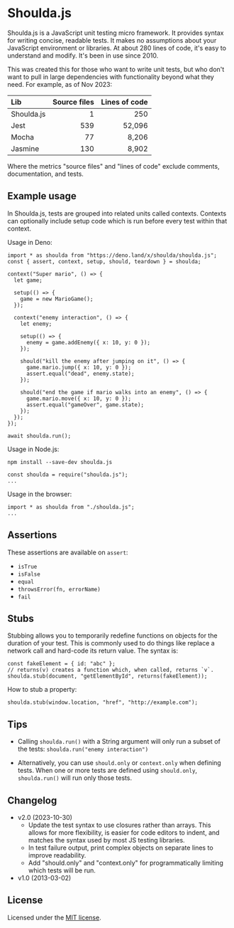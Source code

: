 Shoulda.js
==========
Shoulda.js is a JavaScript unit testing micro framework. It provides syntax for writing concise,
readable tests. It makes no assumptions about your JavaScript environment or libraries. At about 280
lines of code, it's easy to understand and modify. It's been in use since 2010.

This was created this for those who want to write unit tests, but who don't want to pull in large
dependencies with functionality beyond what they need. For example, as of Nov 2023:

| Lib        | Source files | Lines of code |
| :--------- | -----------: | ------------: |
| Shoulda.js | 1            | 250           |
| Jest       | 539          | 52,096        |
| Mocha      | 77           | 8,206         |
| Jasmine    | 130          | 8,902         |

Where the metrics "source files" and "lines of code" exclude comments, documentation, and tests.

Example usage
-------------
In Shoulda.js, tests are grouped into related units called contexts. Contexts can optionally include
setup code which is run before every test within that context.

Usage in Deno:

    import * as shoulda from "https://deno.land/x/shoulda/shoulda.js";
    const { assert, context, setup, should, teardown } = shoulda;

    context("Super mario", () => {
      let game;

      setup(() => {
        game = new MarioGame();
      });

      context("enemy interaction", () => {
        let enemy;

        setup(() => {
          enemy = game.addEnemy({ x: 10, y: 0 });
        });

        should("kill the enemy after jumping on it", () => {
          game.mario.jump({ x: 10, y: 0 });
          assert.equal("dead", enemy.state);
        });

        should("end the game if mario walks into an enemy", () => {
          game.mario.move({ x: 10, y: 0 });
          assert.equal("gameOver", game.state);
        });
      });
    });

    await shoulda.run();

Usage in Node.js:

    npm install --save-dev shoulda.js

    const shoulda = require("shoulda.js");
    ...

Usage in the browser:

    import * as shoulda from "./shoulda.js";
    ...

Assertions
----------

These assertions are available on `assert`:

* `isTrue`
* `isFalse`
* `equal`
* `throwsError(fn, errorName)`
* `fail`

Stubs
-----
Stubbing allows you to temporarily redefine functions on objects for the duration of your test. This
is commonly used to do things like replace a network call and hard-code its return value. The syntax
is:

    const fakeElement = { id: "abc" };
    // returns(v) creates a function which, when called, returns `v`.
    shoulda.stub(document, "getElementById", returns(fakeElement));

How to stub a property:

    shoulda.stub(window.location, "href", "http://example.com");

Tips
----
* Calling `shoulda.run()` with a String argument will only run a subset of the tests:
  `shoulda.run("enemy interaction")`

* Alternatively, you can use `should.only` or `context.only` when defining tests. When one or more
  tests are defined using `should.only`, `shoulda.run()` will run only those tests.

Changelog
---------
* v2.0 (2023-10-30)
  * Update the test syntax to use closures rather than arrays. This allows for more flexibility, is
    easier for code editors to indent, and matches the syntax used by most JS testing libraries.
  * In test failure output, print complex objects on separate lines to improve readability.
  * Add "should.only" and "context.only" for programmatically limiting which tests will be run.
* v1.0 (2013-03-02)

License
-------
Licensed under the [MIT license](./LICENSE).
